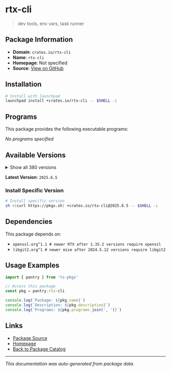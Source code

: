 # rtx-cli

> dev tools, env vars, task runner

## Package Information

- **Domain**: `crates.io/rtx-cli`
- **Name**: `rtx-cli`
- **Homepage**: Not specified
- **Source**: [View on GitHub](https://github.com/pkgxdev/pantry/tree/main/projects/crates.io/rtx-cli/package.yml)

## Installation

```bash
# Install with launchpad
launchpad install +crates.io/rtx-cli -- $SHELL -i
```

## Programs

This package provides the following executable programs:

*No programs specified*

## Available Versions

<details>
<summary>Show all 380 versions</summary>

- `2025.6.5`, `2025.6.4`, `2025.6.3`, `2025.6.2`, `2025.6.1`
- `2025.6.0`, `2025.5.17`, `2025.5.16`, `2025.5.15`, `2025.5.14`
- `2025.5.13`, `2025.5.12`, `2025.5.11`, `2025.5.10`, `2025.5.9`
- `2025.5.8`, `2025.5.6`, `2025.5.5`, `2025.5.4`, `2025.5.3`
- `2025.5.2`, `2025.5.1`, `2025.5.0`, `2025.4.12`, `2025.4.11`
- `2025.4.10`, `2025.4.9`, `2025.4.8`, `2025.4.7`, `2025.4.6`
- `2025.4.5`, `2025.4.4`, `2025.4.3`, `2025.4.2`, `2025.4.1`
- `2025.4.0`, `2025.3.11`, `2025.3.10`, `2025.3.7`, `2025.3.6`
- `2025.3.3`, `2025.3.2`, `2025.3.1`, `2025.3.0`, `2025.2.9`
- `2025.2.8`, `2025.2.7`, `2025.2.6`, `2025.2.5`, `2025.2.4`
- `2025.2.3`, `2025.2.2`, `2025.2.1`, `2025.2.0`, `2025.1.17`
- `2025.1.16`, `2025.1.15`, `2025.1.14`, `2025.1.13`, `2025.1.9`
- `2025.1.8`, `2025.1.7`, `2025.1.6`, `2025.1.5`, `2025.1.4`
- `2025.1.3`, `2025.1.2`, `2025.1.1`, `2025.1.0`, `2024.12.24`
- `2024.12.23`, `2024.12.22`, `2024.12.21`, `2024.12.20`, `2024.12.19`
- `2024.12.18`, `2024.12.17`, `2024.12.16`, `2024.12.15`, `2024.12.14`
- `2024.12.13`, `2024.12.12`, `2024.12.11`, `2024.12.10`, `2024.12.9`
- `2024.12.8`, `2024.12.7`, `2024.12.6`, `2024.12.5`, `2024.12.4`
- `2024.12.3`, `2024.12.2`, `2024.12.1`, `2024.12.0`, `2024.11.37`
- `2024.11.36`, `2024.11.35`, `2024.11.34`, `2024.11.33`, `2024.11.32`
- `2024.11.31`, `2024.11.30`, `2024.11.29`, `2024.11.28`, `2024.11.27`
- `2024.11.26`, `2024.11.25`, `2024.11.24`, `2024.11.23`, `2024.11.22`
- `2024.11.21`, `2024.11.20`, `2024.11.19`, `2024.11.18`, `2024.11.17`
- `2024.11.16`, `2024.11.15`, `2024.11.14`, `2024.11.13`, `2024.11.12`
- `2024.11.11`, `2024.11.10`, `2024.11.9`, `2024.11.8`, `2024.11.7`
- `2024.11.6`, `2024.11.5`, `2024.11.4`, `2024.11.3`, `2024.11.2`
- `2024.11.1`, `2024.11.0`, `2024.10.13`, `2024.10.12`, `2024.10.11`
- `2024.10.10`, `2024.10.9`, `2024.10.8`, `2024.10.7`, `2024.10.5`
- `2024.10.4`, `2024.10.3`, `2024.10.2`, `2024.10.1`, `2024.10.0`
- `2024.9.13`, `2024.9.12`, `2024.9.11`, `2024.9.10`, `2024.9.9`
- `2024.9.8`, `2024.9.7`, `2024.9.6`, `2024.9.5`, `2024.9.4`
- `2024.9.3`, `2024.9.2`, `2024.9.1`, `2024.9.0`, `2024.8.15`
- `2024.8.14`, `2024.8.13`, `2024.8.12`, `2024.8.11`, `2024.8.10`
- `2024.8.9`, `2024.8.8`, `2024.8.7`, `2024.8.6`, `2024.8.5`
- `2024.8.4`, `2024.8.3`, `2024.8.2`, `2024.8.1`, `2024.8.0`
- `2024.7.5`, `2024.7.4`, `2024.7.3`, `2024.7.2`, `2024.7.1`
- `2024.7.0`, `2024.6.6`, `2024.6.5`, `2024.6.4`, `2024.6.3`
- `2024.6.2`, `2024.6.1`, `2024.6.0`, `2024.5.28`, `2024.5.27`
- `2024.5.26`, `2024.5.25`, `2024.5.24`, `2024.5.23`, `2024.5.22`
- `2024.5.21`, `2024.5.20`, `2024.5.19`, `2024.5.18`, `2024.5.17`
- `2024.5.16`, `2024.5.15`, `2024.5.14`, `2024.5.13`, `2024.5.12`
- `2024.5.11`, `2024.5.10`, `2024.5.9`, `2024.5.8`, `2024.5.7`
- `2024.5.6`, `2024.5.5`, `2024.5.4`, `2024.5.3`, `2024.5.2`
- `2024.5.1`, `2024.5.0`, `2024.4.12`, `2024.4.11`, `2024.4.10`
- `2024.4.9`, `2024.4.8`, `2024.4.7`, `2024.4.6`, `2024.4.5`
- `2024.4.4`, `2024.4.3`, `2024.4.2`, `2024.4.1`, `2024.4.0`
- `2024.3.11`, `2024.3.10`, `2024.3.9`, `2024.3.8`, `2024.3.7`
- `2024.3.6`, `2024.3.2`, `2024.3.1`, `2024.2.19`, `2024.2.18`
- `2024.2.17`, `2024.2.16`, `2024.2.15`, `2024.2.14`, `2024.2.13`
- `2024.2.12`, `2024.2.11`, `2024.2.10`, `2024.2.9`, `2024.2.8`
- `2024.2.7`, `2024.2.6`, `2024.2.5`, `2024.2.4`, `2024.2.3`
- `2024.2.2`, `2024.2.1`, `2024.2.0`, `2024.1.35`, `2024.1.34`
- `2024.1.33`, `2024.1.32`, `2024.1.30`, `2024.1.28`, `2024.1.27`
- `2024.1.26`, `2024.1.25`, `2024.1.24`, `2024.1.23`, `2024.1.22`
- `2024.1.21`, `2024.1.20`, `2024.1.19`, `2024.1.18`, `2024.1.16`
- `2024.1.15`, `2024.1.14`, `2024.1.13`, `2024.1.12`, `2024.1.11`
- `2024.1.10`, `2024.1.9`, `2024.1.7`, `2024.1.6`, `2024.1.5`
- `2024.1.4`, `2024.1.3`, `2024.1.2`, `2024.1.0`, `2024.0.0`
- `2023.12.40`, `2023.12.39`, `2023.12.38`, `2023.12.37`, `2023.12.36`
- `2023.12.35`, `2023.12.34`, `2023.12.33`, `2023.12.32`, `2023.12.31`
- `2023.12.30`, `2023.12.29`, `2023.12.28`, `2023.12.27`, `2023.12.26`
- `2023.12.25`, `2023.12.24`, `2023.12.23`, `2023.12.22`, `2023.12.21`
- `2023.12.20`, `2023.12.19`, `2023.12.18`, `2023.12.17`, `2023.12.9`
- `2023.12.8`, `2023.12.7`, `2023.12.6`, `2023.12.5`, `2023.12.3`
- `2023.12.2`, `2023.12.1`, `2023.12.0`, `2023.11.9`, `2023.11.8`
- `2023.11.7`, `2023.11.5`, `2023.11.4`, `2023.11.3`, `2023.11.2`
- `2023.11.1`, `2023.11.0`, `2023.10.2`, `2023.10.1`, `2023.10.0`
- `2023.9.2`, `2023.9.1`, `2023.9.0`, `2023.8.10`, `2023.8.9`
- `2023.8.7`, `2023.8.6`, `2023.8.4`, `2023.8.3`, `2023.8.2`
- `2023.8.1`, `2023.8.0`, `1.35.8`, `1.35.7`, `1.35.6`
- `1.35.2`, `1.35.1`, `1.35.0`, `1.34.2`, `1.34.1`
- `1.34.0`, `1.33.0`, `1.32.5`, `1.32.4`, `1.32.3`
- `1.32.2`, `1.32.1`, `1.32.0`, `1.31.0`, `1.30.6`
- `1.30.5`, `1.30.4`, `1.30.3`, `1.30.1`, `1.30.0`
- `1.29.7`, `1.29.6`, `1.29.5`, `1.29.4`, `1.29.3`
- `1.29.2`, `1.29.1`, `1.29.0`, `1.28.6`, `1.28.5`

</details>

**Latest Version**: `2025.6.5`

### Install Specific Version

```bash
# Install specific version
sh <(curl https://pkgx.sh) +crates.io/rtx-cli@2025.6.5 -- $SHELL -i
```

## Dependencies

This package depends on:

- `openssl.org^1.1 # newer RTX after 1.35.2 versions require openssl`
- `libgit2.org^1 # newer mise after 2024.5.12 versions require libgit2`

## Usage Examples

```typescript
import { pantry } from 'ts-pkgx'

// Access this package
const pkg = pantry.rtx-cli

console.log(`Package: ${pkg.name}`)
console.log(`Description: ${pkg.description}`)
console.log(`Programs: ${pkg.programs.join(', ')}`)
```

## Links

- [Package Source](https://github.com/pkgxdev/pantry/tree/main/projects/crates.io/rtx-cli/package.yml)
- [Homepage](#)
- [Back to Package Catalog](../package-catalog.md)

---

*This documentation was auto-generated from package data.*
